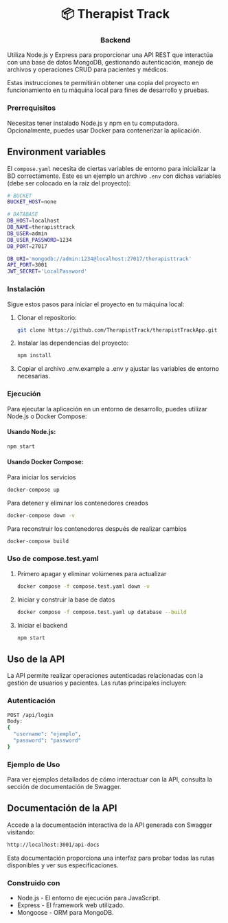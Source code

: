 <h1 align="center">📦 Therapist Track</h1>
<h3 align="center"> Backend </h3>

Utiliza Node.js y Express para proporcionar una API REST que interactúa con una base de datos MongoDB, gestionando autenticación, manejo de archivos y operaciones CRUD para pacientes y médicos.

Estas instrucciones te permitirán obtener una copia del proyecto en funcionamiento en tu máquina local para fines de desarrollo y pruebas.

### Prerrequisitos

Necesitas tener instalado Node.js y npm en tu computadora. Opcionalmente, puedes usar Docker para contenerizar la aplicación.

## Environment variables

El `compose.yaml` necesita de ciertas variables de entorno para inicializar la BD correctamente. Este es un ejemplo un archivo `.env` con dichas variables (debe ser colocado en la raiz del proyecto):

```bash
# BUCKET
BUCKET_HOST=none

# DATABASE
DB_HOST=localhost
DB_NAME=therapisttrack
DB_USER=admin
DB_USER_PASSWORD=1234
DB_PORT=27017

DB_URI='mongodb://admin:1234@localhost:27017/therapisttrack'
API_PORT=3001
JWT_SECRET='LocalPassword'
```

### Instalación

Sigue estos pasos para iniciar el proyecto en tu máquina local:

1. Clonar el repositorio:

   ```bash
   git clone https://github.com/TherapistTrack/therapistTrackApp.git

   ```

2. Instalar las dependencias del proyecto:

   ```bash
   npm install

   ```

3. Copiar el archivo .env.example a .env y ajustar las variables de entorno necesarias.

### Ejecución

Para ejecutar la aplicación en un entorno de desarrollo, puedes utilizar Node.js o Docker Compose:

#### Usando Node.js:

```bash
npm start
```

#### Usando Docker Compose:

Para iniciar los servicios

```bash
docker-compose up
```

Para detener y eliminar los contenedores creados

```bash
docker-compose down -v
```

Para reconstruir los contenedores después de realizar cambios

```bash
docker-compose build
```

### Uso de compose.test.yaml

1. Primero apagar y eliminar volúmenes para actualizar
   ```bash
   docker compose -f compose.test.yaml down -v
   ```

2. Iniciar y construir la base de datos
   ```bash
   docker compose -f compose.test.yaml up database --build
   ```

3. Iniciar el backend
   ```bash
   npm start
   ```

## Uso de la API

La API permite realizar operaciones autenticadas relacionadas con la gestión de usuarios y pacientes. Las rutas principales incluyen:

### Autenticación

```bash
POST /api/login
Body:
{
  "username": "ejemplo",
  "password": "password"
}
```

### Ejemplo de Uso

Para ver ejemplos detallados de cómo interactuar con la API, consulta la sección de documentación de Swagger.

## Documentación de la API

Accede a la documentación interactiva de la API generada con Swagger visitando:

```bash
http://localhost:3001/api-docs
```

Esta documentación proporciona una interfaz para probar todas las rutas disponibles y ver sus especificaciones.

### Construido con

- Node.js - El entorno de ejecución para JavaScript.
- Express - El framework web utilizado.
- Mongoose - ORM para MongoDB.
